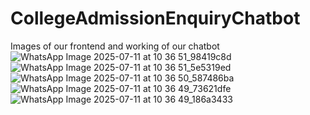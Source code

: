 # CollegeAdmissionEnquiryChatbot

Images of our frontend and working of our chatbot![WhatsApp Image 2025-07-11 at 10 36 51_98419c8d](https://github.com/user-attachments/assets/db7629ee-7ea7-4afd-beeb-241bb01f0e74)
![WhatsApp Image 2025-07-11 at 10 36 51_5e5319ed](https://github.com/user-attachments/assets/97fc5618-6c03-40a4-b97e-981210da5513)
![WhatsApp Image 2025-07-11 at 10 36 50_587486ba](https://github.com/user-attachments/assets/c8cccc59-dd0b-46e3-b2c3-3b4d0e4d3f7a)
![WhatsApp Image 2025-07-11 at 10 36 49_73621dfe](https://github.com/user-attachments/assets/5e31ae40-af56-4b28-9038-5542447a9a77)
![WhatsApp Image 2025-07-11 at 10 36 49_186a3433](https://github.com/user-attachments/assets/29deef1a-f5c9-45d3-a425-19c78e518fc9)
